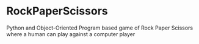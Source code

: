 # RockPaperScissors
Python and Object-Oriented Program based game of Rock Paper Scissors where a human can play against a computer player
